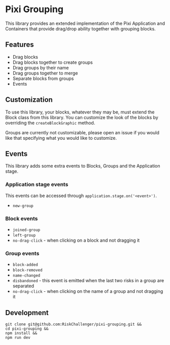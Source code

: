 # Pixi Grouping

This library provides an extended implementation of the Pixi Application and Containers that provide drag/drop ability together with grouping blocks.

## Features

- Drag blocks
- Drag blocks together to create groups
- Drag groups by their name
- Drag groups together to merge
- Separate blocks from groups
- Events

## Customization

To use this library, your blocks, whatever they may be, must extend the Block class from this library. You can customize the look of the blocks by overriding the `createBlockGraphic` method.

Groups are currently not customizable, please open an issue if you would like that specifying what you would like to customize.

## Events

This library adds some extra events to Blocks, Groups and the Application stage.

### Application stage events

This events can be accessed through `application.stage.on('<event>')`.

- `new-group`

### Block events

- `joined-group`
- `left-group`
- `no-drag-click` - when clicking on a block and not dragging it

### Group events

- `block-added`
- `block-removed`
- `name-changed`
- `disbandoned` - this event is emitted when the last two risks in a group are separated
- `no-drag-click` - when clicking on the name of a group and not dragging it

## Development

```
git clone git@github.com:RiskChallenger/pixi-grouping.git &&
cd pixi-grouping &&
npm install &&
npm run dev
```
